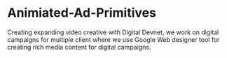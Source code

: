 # Animiated-Ad-Primitives
Creating expanding video creative with Digital Devnet, we work on digital campaigns for multiple client where we use Google Web designer tool for creating rich media content for digital campaigns.
